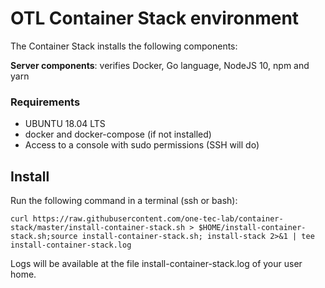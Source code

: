 # OTL Container Stack environment

The Container Stack installs the following components:

**Server components**: verifies Docker, Go language, NodeJS 10, npm and yarn


### Requirements ##
* UBUNTU 18.04 LTS
* docker and docker-compose (if not installed)
* Access to a console with sudo permissions (SSH will do)

## Install
Run the following command in a terminal (ssh or bash):

    curl https://raw.githubusercontent.com/one-tec-lab/container-stack/master/install-container-stack.sh > $HOME/install-container-stack.sh;source install-container-stack.sh; install-stack 2>&1 | tee install-container-stack.log

Logs will be available at the file install-container-stack.log of your user home.
